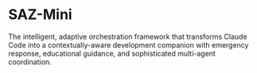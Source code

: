 # SAZ-Mini
The intelligent, adaptive orchestration framework that transforms Claude Code into a contextually-aware development companion with emergency response, educational guidance, and sophisticated multi-agent coordination.
